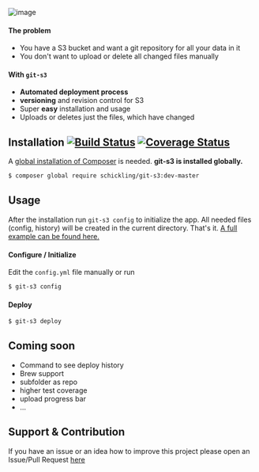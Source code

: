 ![image](http://i.imagebanana.com/img/sgfs0rmr/Gits3.jpg)

#### The problem
* You have a S3 bucket and want a git repository for all your data in it
* You don't want to upload or delete all changed files manually

#### With `git-s3`
* __Automated deployment process__
* __versioning__ and revision control for S3
* Super __easy__ installation and usage
* Uploads or deletes just the files, which have changed


## Installation [![Build Status](https://travis-ci.org/schickling/git-s3.png)](https://travis-ci.org/schickling/git-s3) [![Coverage Status](https://coveralls.io/repos/schickling/git-s3/badge.png?branch=master)](https://coveralls.io/r/schickling/git-s3?branch=master)
A [global installation of Composer](https://github.com/schickling/git-s3/blob/master/doc/COMPOSER.md) is needed. __git-s3 is installed globally.__
```sh
$ composer global require schickling/git-s3:dev-master
```

## Usage
After the installation run `git-s3 config` to initialize the app.  All needed files (config, history) will be created in the current directory. That's it. [A full example can be found here.](https://github.com/schickling/git-s3/blob/master/doc/EXAMPLE.md)

#### Configure / Initialize
Edit the `config.yml` file manually or run
```sh
$ git-s3 config
```

#### Deploy
```sh
$ git-s3 deploy
```

## Coming soon
* Command to see deploy history
* Brew support
* subfolder as repo
* higher test coverage
* upload progress bar
* ...

## Support & Contribution
If you have an issue or an idea how to improve this project please open an Issue/Pull Request [here](https://github.com/schickling/git-s3/issues)
